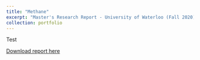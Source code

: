 ```yaml
---
title: "Methane"
excerpt: "Master's Research Report - University of Waterloo (Fall 2020)"
collection: portfolio
---
```

Test

[Download report here](http://JPMastrogiacomo.github.io/files/JPMResearchReport.pdf)

